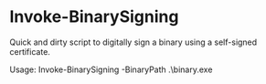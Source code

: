 # Invoke-BinarySigning

Quick and dirty script to digitally sign a binary using a self-signed certificate. 

Usage: Invoke-BinarySigning -BinaryPath .\binary.exe 
